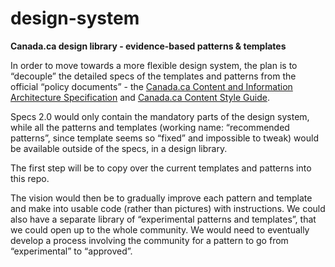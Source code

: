 # design-system
**Canada.ca design library - evidence-based patterns &amp; templates**

In order to move towards a more flexible design system, the plan is to “decouple” the detailed specs of the templates and patterns from the official “policy documents” - the [Canada.ca Content and Information Architecture Specification](https://www.canada.ca/en/treasury-board-secretariat/services/government-communications/canada-content-information-architecture-specification.html) and [Canada.ca Content Style Guide](https://www.canada.ca/en/treasury-board-secretariat/services/government-communications/canada-content-style-guide.html).
 
Specs 2.0 would only contain the mandatory parts of the design system, while all the patterns and templates (working name: “recommended patterns”, since template seems so “fixed” and impossible to tweak) would be available outside of the specs, in a design library. 
 
The first step will be to copy over the current templates and patterns into this repo. 
 
The vision would then be to gradually improve each pattern and template and make into usable code (rather than pictures) with instructions. We could also have a separate library of “experimental patterns and templates”, that we could open up to the whole community. We would need to eventually develop a process involving the community for a pattern to go from “experimental” to “approved”. 


